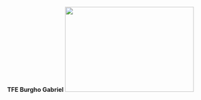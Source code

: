 **TFE Burgho Gabriel**
<img src="https://github.com/user-attachments/assets/e0e60843-9da9-4b56-8a1f-4c4f1ae6fc3f" data-canonical-src="https://gyazo.com/eb5c5741b6a9a16c692170a41a49c858.png" width="300" height="200" />


